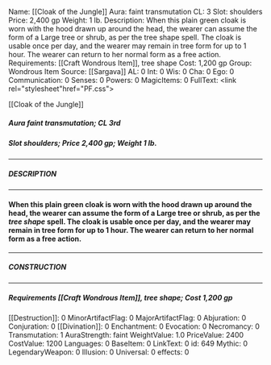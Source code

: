 Name: [[Cloak of the Jungle]]
Aura: faint transmutation
CL: 3
Slot: shoulders
Price: 2,400 gp
Weight: 1 lb.
Description: When this plain green cloak is worn with the hood drawn up around the head, the wearer can assume the form of a Large tree or shrub, as per the tree shape spell. The cloak is usable once per day, and the wearer may remain in tree form for up to 1 hour. The wearer can return to her normal form as a free action.
Requirements: [[Craft Wondrous Item]], tree shape
Cost: 1,200 gp
Group: Wondrous Item
Source: [[Sargava]]
AL: 0
Int: 0
Wis: 0
Cha: 0
Ego: 0
Communication: 0
Senses: 0
Powers: 0
MagicItems: 0
FullText: <link rel="stylesheet"href="PF.css"><div class="heading"><p class="alignleft">[[Cloak of the Jungle]]</p><div style="clear: both;"></div></div><div><h5><b>Aura </b>faint transmutation; <b>CL </b>3rd</h5><h5><b>Slot </b>shoulders; <b>Price </b>2,400 gp; <b>Weight </b>1 lb.</h5></div><hr/><div><h5><b>DESCRIPTION</b></h5></div><hr/><div><h4><p>When this plain green cloak is worn with the hood drawn up around the head, the wearer can assume the form of a Large tree or shrub, as per the <i>tree shape</i> spell. The cloak is usable once per day, and the wearer may remain in tree form for up to 1 hour. The wearer can return to her normal form as a free action.</p></h4></div><hr/><div><h5><b>CONSTRUCTION</b></h5></div><hr/><div><h5><b>Requirements </b>[[Craft Wondrous Item]], <i>tree shape</i>; <b>Cost </b>1,200 gp</h5></div>
[[Destruction]]: 0
MinorArtifactFlag: 0
MajorArtifactFlag: 0
Abjuration: 0
Conjuration: 0
[[Divination]]: 0
Enchantment: 0
Evocation: 0
Necromancy: 0
Transmutation: 1
AuraStrength: faint
WeightValue: 1.0
PriceValue: 2400
CostValue: 1200
Languages: 0
BaseItem: 0
LinkText: 0
id: 649
Mythic: 0
LegendaryWeapon: 0
Illusion: 0
Universal: 0
effects: 0
